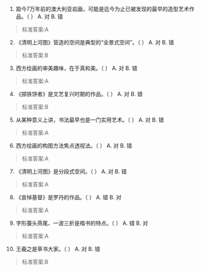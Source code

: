 1. 距今7万年前的澳大利亚岩画，可能是迄今为止已被发现的最早的造型艺术作品。（ ）
  A. 对  B. 错
>标准答案:A
 
2. 《清明上河图》营造的空间是典型的“全景式空间”。（ ）
  A. 对  B. 错
>标准答案:B
 
3. 西方绘画的审美趣味，在于真和美。（ ）
  A. 对  B. 错
>标准答案:A
 
4. 《掷铁饼者》是文艺复兴时期的作品。（ ）
  A. 对  B. 错
>标准答案:B
 
5. 从某种意义上讲，书法最早也是一门实用艺术。（ ）
  A. 对  B. 错
>标准答案:A
 
6. 西方绘画的构图方法焦点透视法。（ ）
  A. 对  B. 错
>标准答案:A
 
7. 《清明上河图》是分段式空间。（ ）
  A. 对  B. 错
>标准答案:A
 
8. 《哀悼基督》是罗丹的作品。（ ）
  A. 错  B. 对
>标准答案:A
 
9. 字形蚕头燕尾、一波三折是楷书的特点。（ ）
  A. 错  B. 对
>标准答案:A
 
10. 王羲之是草书大家。（ ）
  A. 对  B. 错
>标准答案:B
 
